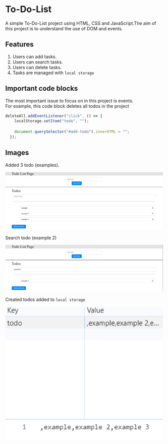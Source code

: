 # To-Do-List
A simple To-Do-List project using HTML, CSS and JavaScript.The aim of this project is to understand the use of DOM and events.
## Features
1. Users can add tasks.
1. Users can search tasks.
1. Users can delete tasks.
1. Tasks are managed with `local storage`

## Important code blocks
The most important issue to focus on in this project is events.<br>For example, this code block deletes all todos in the project
```javascript
deleteAll.addEventListener("click", () => {
    localStorage.setItem("todo", "");

    document.querySelector("#add-todo").innerHTML = "";
  });
```
## Images
<p>Added 3 todo (examples).</p>

<img src="./ilkResim.png" width="500">

<p>Search todo (example 2)</p>

<img src="./ikinciResim.png" width="500">

<p>

Created todos added to `local storage`

<p>

<img src="./ucuncuResim.png" width="500">